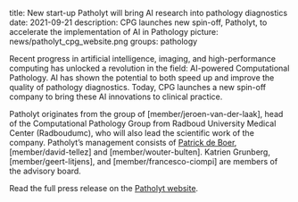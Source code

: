 title: New start-up Patholyt will bring AI research into pathology diagnostics
date: 2021-09-21
description: CPG launches new spin-off, Patholyt, to accelerate the implementation of AI in Pathology
picture: news/patholyt_cpg_website.png
groups: pathology

Recent progress in artificial intelligence, imaging, and high-performance computing has unlocked a revolution in the field: AI-powered Computational Pathology. AI has shown the potential to both speed up and improve the quality of pathology diagnostics. Today, CPG launches a new spin-off company to bring these AI innovations to clinical practice. 

Patholyt originates from the group of [member/jeroen-van-der-laak], head of the Computational Pathology Group from Radboud University Medical Center (Radboudumc), who will also lead the scientific work of the company. Patholyt’s management consists of [Patrick de Boer](https://www.linkedin.com/in/patrickdeboer/), [member/david-tellez] and [member/wouter-bulten]. Katrien Grunberg, [member/geert-litjens], and [member/francesco-ciompi] are members of the advisory board.

Read the full press release on the [Patholyt website](https://www.patholyt.com/news/new-startup-patholyt-press-release/).
